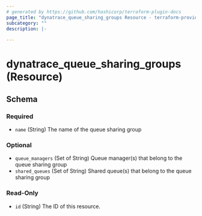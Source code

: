 ```yaml
---
# generated by https://github.com/hashicorp/terraform-plugin-docs
page_title: "dynatrace_queue_sharing_groups Resource - terraform-provider-dynatrace"
subcategory: ""
description: |-
  
---
```


# dynatrace_queue_sharing_groups (Resource)





<!-- schema generated by tfplugindocs -->
## Schema

### Required

- `name` (String) The name of the queue sharing group

### Optional

- `queue_managers` (Set of String) Queue manager(s) that belong to the queue sharing group
- `shared_queues` (Set of String) Shared queue(s) that belong to the queue sharing group

### Read-Only

- `id` (String) The ID of this resource.


